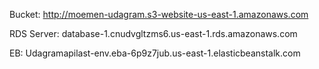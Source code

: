 
Bucket: http://moemen-udagram.s3-website-us-east-1.amazonaws.com

RDS Server:  database-1.cnudvgltzms6.us-east-1.rds.amazonaws.com

EB: Udagramapilast-env.eba-6p9z7jub.us-east-1.elasticbeanstalk.com


